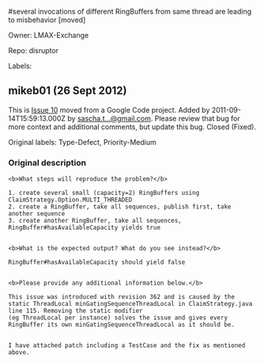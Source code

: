 #several invocations of different RingBuffers from same thread are leading to misbehavior [moved]

Owner: LMAX-Exchange

Repo: disruptor

Labels: 

## mikeb01 (26 Sept 2012)

This is [Issue 10](http://code.google.com/p/disruptor/issues/detail?id=10) moved from a Google Code project.
Added by 2011-09-14T15:59:13.000Z by [sascha.t...@gmail.com](http://code.google.com/u/104130174731018208316/).
Please review that bug for more context and additional comments, but update this bug.
 Closed (Fixed).

Original labels: Type-Defect, Priority-Medium
### Original description

```
<b>What steps will reproduce the problem?</b>

1. create several small (capacity=2) RingBuffers using ClaimStrategy.Option.MULTI_THREADED
2. create a RingBuffer, take all sequences, publish first, take another sequence
3. create another RingBuffer, take all sequences, RingBuffer#hasAvailableCapacity yields true


<b>What is the expected output? What do you see instead?</b>

RingBuffer#hasAvailableCapacity should yield false


<b>Please provide any additional information below.</b>

This issue was introduced with revision 362 and is caused by the static ThreadLocal minGatingSequenceThreadLocal in ClaimStrategy.java line 115. Removing the static modifier
(eg ThreadLocal per instance) solves the issue and gives every RingBuffer its own minGatingSequenceThreadLocal as it should be.


I have attached patch including a TestCase and the fix as mentioned above.
```


